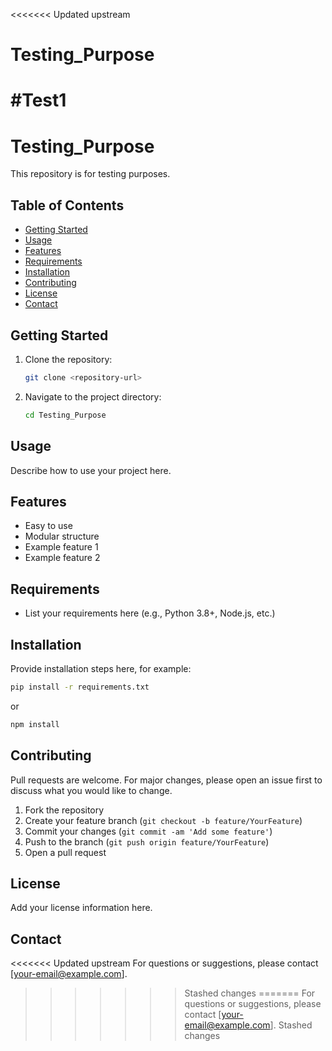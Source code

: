 <<<<<<< Updated upstream
# Testing_Purpose 
#Test1
=======
# Testing_Purpose

This repository is for testing purposes.

## Table of Contents

- [Getting Started](#getting-started)
- [Usage](#usage)
- [Features](#features)
- [Requirements](#requirements)
- [Installation](#installation)
- [Contributing](#contributing)
- [License](#license)
- [Contact](#contact)

## Getting Started

1. Clone the repository:
   ```sh
   git clone <repository-url>
   ```
2. Navigate to the project directory:
   ```sh
   cd Testing_Purpose
   ```

## Usage

Describe how to use your project here.

## Features

- Easy to use
- Modular structure
- Example feature 1
- Example feature 2

## Requirements

- List your requirements here (e.g., Python 3.8+, Node.js, etc.)

## Installation

Provide installation steps here, for example:
```sh
pip install -r requirements.txt
```
or
```sh
npm install
```

## Contributing

Pull requests are welcome. For major changes, please open an issue first to discuss what you would like to change.

1. Fork the repository
2. Create your feature branch (`git checkout -b feature/YourFeature`)
3. Commit your changes (`git commit -am 'Add some feature'`)
4. Push to the branch (`git push origin feature/YourFeature`)
5. Open a pull request

## License

Add your license information here.

## Contact

<<<<<<< Updated upstream
For questions or suggestions, please contact [your-email@example.com].
>>>>>>> Stashed changes
=======
For questions or suggestions, please contact [your-email@example.com].
>>>>>>> Stashed changes
